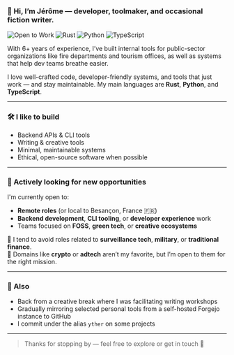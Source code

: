 ### 👋 Hi, I’m Jérôme — developer, toolmaker, and occasional fiction writer.

![Open to Work](https://img.shields.io/badge/Open%20to%20Work-Remote%20only-brightgreen?style=flat)
![Rust](https://img.shields.io/badge/Rust-000?style=flat&logo=rust&logoColor=white)
![Python](https://img.shields.io/badge/Python-3776AB?style=flat&logo=python&logoColor=white)
![TypeScript](https://img.shields.io/badge/TypeScript-3178C6?style=flat&logo=typescript&logoColor=white)

With 6+ years of experience, I’ve built internal tools for public-sector organizations like fire departments and tourism offices, as well as systems that help dev teams breathe easier.

I love well-crafted code, developer-friendly systems, and tools that just work — and stay maintainable.
My main languages are **Rust**, **Python**, and **TypeScript**.

---

### 🛠️ I like to build

- Backend APIs & CLI tools  
- Writing & creative tools  
- Minimal, maintainable systems  
- Ethical, open-source software when possible

---

### 🚀 Actively looking for new opportunities

I'm currently open to:

- **Remote roles** (or local to Besançon, France 🇫🇷)  
- **Backend development**, **CLI tooling**, or **developer experience** work  
- Teams focused on **FOSS**, **green tech**, or **creative ecosystems**

🚫 I tend to avoid roles related to **surveillance tech**, **military**, or **traditional finance**.  
🤷 Domains like **crypto** or **adtech** aren’t my favorite, but I’m open to them for the right mission.

---

### 📍 Also

- Back from a creative break where I was facilitating writing workshops
- Gradually mirroring selected personal tools from a self-hosted Forgejo instance to GitHub
- I commit under the alias `yther` on some projects

---

> Thanks for stopping by — feel free to explore or get in touch 👋
